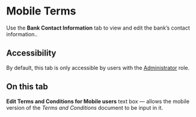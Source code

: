 # Mobile Terms

Use the **Bank Contact Information** tab to view and edit the bank’s contact information..

## Accessibility

By default, this tab is only accessible by users with the [Administrator](../roles.md#administrator) role.

## On this tab

**Edit Terms and Conditions for Mobile users** text box — allows the mobile version of the *Terms and Conditions* document to be input in it.
